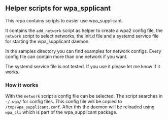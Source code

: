 ## Helper scripts for wpa_spplicant

This repo contains scripts to easier use wpa_supplicant.

It contains the ```add_network``` script as helper to
create a wpa2 config file, the ```network``` script to
select networks, the init.d file and a systemd service file
for starting the wpa_supplicant daemon.

In the samples directory you can find examples for network configs.
Every config file can contain more than one network if you want.

The systemd service file is not tested. If you use it please let
me know if it works.

### How it works

With the ```network``` script a config file can be selected.
The script searches in ```~/.wpa/``` for config files.
This config file will be copied to ```/tmp/wpa_supplicant.conf```.
After this the daemon will be reloaded using ```wpa_cli``` which
is part of the wpa_supplicant package.
